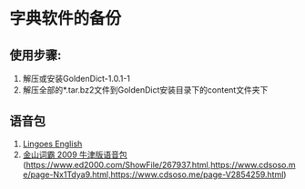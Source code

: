 # 字典软件的备份
## 使用步骤:
1. 解压或安装GoldenDict-1.0.1-1
2. 解压全部的*.tar.bz2文件到GoldenDict安装目录下的content文件夹下




## 语音包
1. [Lingoes English](http://www.lingoes.cn/download/speech/Lingoes%20English.zip)
2. [金山词霸 2009 牛津版语音包](https://www.ed2000.com/ShowFile/267937.html)(https://www.ed2000.com/ShowFile/267937.html,https://www.cdsoso.me/page-Nx1Tdya9.html,https://www.cdsoso.me/page-V2854259.html)

